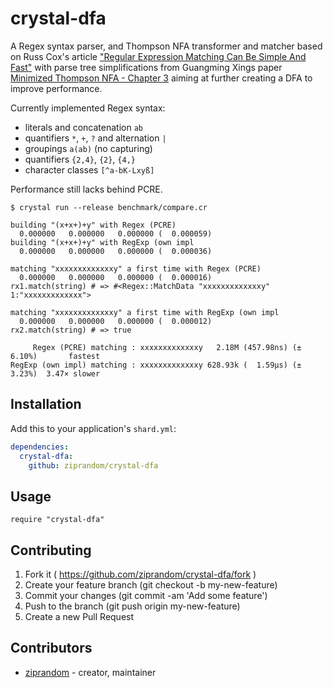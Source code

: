 # crystal-dfa

A Regex syntax parser, and Thompson NFA transformer and matcher based on Russ Cox's article ["Regular Expression Matching Can Be Simple And Fast"](https://swtch.com/~rsc/regexp/regexp1.html) with parse tree simplifications from Guangming Xings paper [Minimized Thompson NFA - Chapter 3](http://people.wku.edu/guangming.xing/thompsonnfa.pdf) aiming at further creating a DFA to improve performance.

Currently implemented Regex syntax:

* literals and concatenation `ab`
* quantifiers `*`, `+`, `?` and alternation `|`
* groupings `a(ab)` (no capturing)
* quantifiers `{2,4}`, `{2}`, `{4,}`
* character classes `[^a-bK-Lxyß]`

Performance still lacks behind PCRE.

```
$ crystal run --release benchmark/compare.cr

building "(x+x+)+y" with Regex (PCRE)
  0.000000   0.000000   0.000000 (  0.000059)
building "(x+x+)+y" with RegExp (own impl
  0.000000   0.000000   0.000000 (  0.000036)

matching "xxxxxxxxxxxxxy" a first time with Regex (PCRE)
  0.000000   0.000000   0.000000 (  0.000016)
rx1.match(string) # => #<Regex::MatchData "xxxxxxxxxxxxxy" 1:"xxxxxxxxxxxxx">

matching "xxxxxxxxxxxxxy" a first time with RegExp (own impl
  0.000000   0.000000   0.000000 (  0.000012)
rx2.match(string) # => true

     Regex (PCRE) matching : xxxxxxxxxxxxxy   2.18M (457.98ns) (± 6.10%)       fastest
RegExp (own impl) matching : xxxxxxxxxxxxxy 628.93k (  1.59µs) (± 3.23%)  3.47× slower
```

## Installation

Add this to your application's `shard.yml`:

```yaml
dependencies:
  crystal-dfa:
    github: ziprandom/crystal-dfa
```

## Usage

```crystal
require "crystal-dfa"
```

## Contributing

1. Fork it ( https://github.com/ziprandom/crystal-dfa/fork )
2. Create your feature branch (git checkout -b my-new-feature)
3. Commit your changes (git commit -am 'Add some feature')
4. Push to the branch (git push origin my-new-feature)
5. Create a new Pull Request

## Contributors

- [ziprandom](https://github.com/ziprandom)  - creator, maintainer

